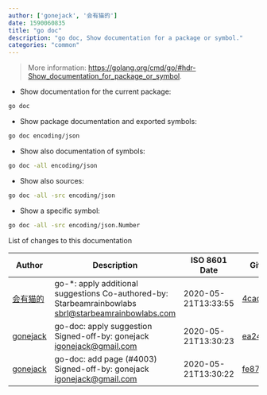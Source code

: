 ```yaml
---
author: ['gonejack', '会有猫的']
date: 1590060835
title: "go doc"
description: "go doc, Show documentation for a package or symbol."
categories: "common"
---
```

> More information: <https://golang.org/cmd/go/#hdr-Show_documentation_for_package_or_symbol>.

- Show documentation for the current package:

```bash
go doc
```

- Show package documentation and exported symbols:

```bash
go doc encoding/json
```

- Show also documentation of symbols:

```bash
go doc -all encoding/json
```

- Show also sources:

```bash
go doc -all -src encoding/json
```

- Show a specific symbol:

```bash
go doc -all -src encoding/json.Number
```
List of changes to this documentation


Author | Description | ISO 8601 Date | GitHub link
------|-----|-----|-----
[会有猫的](mailto:igonejack@gmail.com) | go-*: apply additional suggestions Co-authored-by: Starbeamrainbowlabs <sbrl@starbeamrainbowlabs.com> | 2020-05-21T13:33:55 | [4cac843cae95](https://github.com/tldr-pages/tldr/commit/4cac843cae95c7a2aa382595fa4f0837724468bc)
[gonejack](mailto:igonejack@gmail.com) | go-doc: apply suggestion Signed-off-by: gonejack <igonejack@gmail.com> | 2020-05-21T13:30:23 | [ea24f0643a5b](https://github.com/tldr-pages/tldr/commit/ea24f0643a5bb07528eca728f6b9c37a41e40fde)
[gonejack](mailto:igonejack@gmail.com) | go-doc: add page (#4003) Signed-off-by: gonejack <igonejack@gmail.com> | 2020-05-21T13:30:22 | [fe8743a0674e](https://github.com/tldr-pages/tldr/commit/fe8743a0674e45bf05598b5e8a3b143c365866ab)

